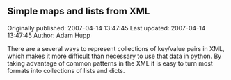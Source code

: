 ## Simple maps and lists from XML 
Originally published: 2007-04-14 13:47:45 
Last updated: 2007-04-14 13:47:45 
Author: Adam Hupp 
 
There are a several  ways to represent collections of key/value pairs in XML, which makes it more difficult than necessary to use that data in python.  By taking advantage of common patterns in the XML it is easy to turn most formats into collections of lists and dicts.